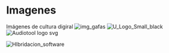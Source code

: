 # Imagenes
Imágenes de cultura digiral
![img_gafas](https://user-images.githubusercontent.com/132956848/236960857-68d07f42-b08a-485f-8fa7-f4676fb657d8.jpg)
![U_Logo_Small_black](https://github.com/Dalton-Emilio-Enriquez-Romero/Imagenes/assets/132956848/e07ffcb7-7b27-4a0f-8059-c92fb439961c)
![Audiotool logo svg](https://github.com/Dalton-Emilio-Enriquez-Romero/Imagenes/assets/132956848/e10d2318-8921-4a69-9879-6be07ef150f2)



![HIbridacion_software](https://github.com/Dalton-Emilio-Enriquez-Romero/Imagenes/assets/132956848/50190c1d-7165-45ce-9630-0b127e07cb7c)

